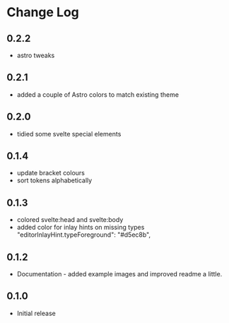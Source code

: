 # Change Log

## 0.2.2

- astro tweaks

## 0.2.1

- added a couple of Astro colors to match existing theme

## 0.2.0

- tidied some svelte special elements

## 0.1.4

- update bracket colours
- sort tokens alphabetically

## 0.1.3

- colored svelte:head and svelte:body
- added color for inlay hints on missing types "editorInlayHint.typeForeground": "#d5ec8b",

## 0.1.2

- Documentation - added example images and improved readme a little.

## 0.1.0

- Initial release
